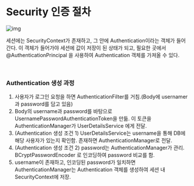 # Security 인증 절차

![img](https://blog.kakaocdn.net/dn/cs4tgw/btqEIKq0DF4/Fm93FYLNM8fZKmSwFrEchK/img.png)

세션에는 SecurityContext가 존재하고, 그 안에 Authentication이라는 객체가 들어간다. 이 객체가 들어가야 세션에 값이 저장이 된 상태가 되고, 필요한 곳에서 @AuthenticationPrincipal 을 사용하여 Authentication 객체를 가져올 수 있다.

<br/>

### Authentication 생성 과정

1. 사용자가 로그인 요청을 하면 AuthenticationFilter를 거침.(Body에 usernamer과 password를 담고 있음)
2. Body의 username과 password를 바탕으로 UsernamePasswordAuthenticationToken을 만듦. 이 토큰을 AuthenticationManager가 UserDetailsService 에게 전달.
3. (Authentication 생성 조건 1) UserDetailsService는 username을 통해 DB에 해당 사용자가 있는지 확인함. 존재하면 AuthenticationManager로 전달.
4. (Authentication 생성 조건 2) password는 AuthenticationManager가 관리. BCryptPasswordEncoder 로 인코딩하여 password 비교를 함.
5. username이 존재하고, 인코딩된 password가 일치하면 AuthenticationManager는 Authentication 객체를 생성하여 세션 내 SecurityContext에 저장.

<br/>


